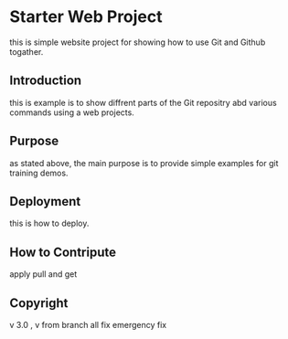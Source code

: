 # Starter Web Project

this is simple website project for showing how to use Git and Github togather.
## Introduction

this is example is to show diffrent parts of the Git repositry abd various commands using a web projects. 

## Purpose

as stated above, the main purpose is to provide simple examples for git training demos. 

## Deployment

this is how to deploy.

## How to Contripute

apply pull and get

## Copyright

v 3.0 , v from branch
all fix
emergency fix